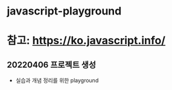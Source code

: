 # javascript-playground
# 참고: https://ko.javascript.info/
## 20220406 프로젝트 생성  
+ 실습과 개념 정리를 위한 playground